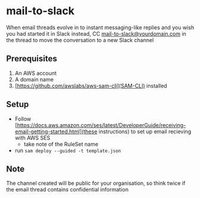 # mail-to-slack

When email threads evolve in to instant messaging-like replies and you wish you had started it in Slack instead, CC mail-to-slack@yourdomain.com in the thread to move the conversation to a new Slack channel

## Prerequisites
1. An AWS account
2. A domain name
3. [https://github.com/awslabs/aws-sam-cli](SAM-CLI) installed

## Setup
* Follow [https://docs.aws.amazon.com/ses/latest/DeveloperGuide/receiving-email-getting-started.html](these instructions) to set up email recieving with AWS SES
  *  take note of the RuleSet name
* run `sam deploy --guided -t template.json`

## Note
The channel created will be public for your organisation, so think twice if the email thread contains confidential information

